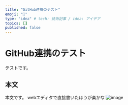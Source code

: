 ```yaml
---
title: "GitHub連携のテスト"
emoji: "🔖"
type: "idea" # tech: 技術記事 / idea: アイデア
topics: []
published: false
---
```


# GitHub連携のテスト
テストです。

## 本文
本文です。
webエディタで直接書いたほうが楽かな
![image](https://3.bp.blogspot.com/-ziWH4NCCEN4/WMfCVqc690I/AAAAAAABCms/J4qdoXFQlSsQf903XwkylVisH9WhHltawCLcB/s400/syokkan_nebaneba.png)